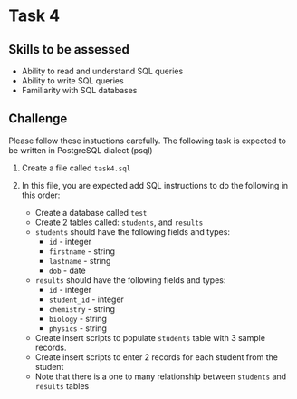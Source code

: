 # Task 4

## Skills to be assessed

- Ability to read and understand SQL queries
- Ability to write SQL queries
- Familiarity with SQL databases

## Challenge

Please follow these instuctions carefully. The following task is expected to be written in PostgreSQL dialect (psql)

1. Create a file called `task4.sql`
2. In this file, you are expected add SQL instructions to do the following in this order:

    - Create a database called `test`
    - Create 2 tables called: `students`, and `results`
    - `students` should have the following fields and types:
        - `id` - integer
        - `firstname` - string
        - `lastname` - string
        - `dob` - date
    - `results` should have the following fields and types:
        - `id` - integer
        - `student_id` - integer
        - `chemistry` - string
        - `biology` - string
        - `physics` - string
    - Create insert scripts to populate `students` table with 3 sample records.
    - Create insert scripts to enter 2 records for each student from the student
    - Note that there is a one to many relationship between `students` and `results` tables